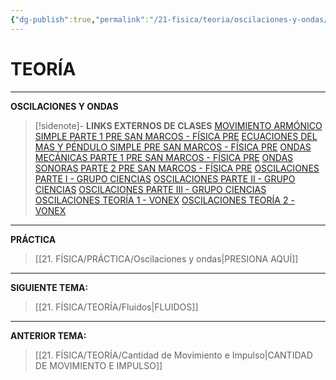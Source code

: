 ```yaml
---
{"dg-publish":true,"permalink":"/21-fisica/teoria/oscilaciones-y-ondas/","dgPassFrontmatter":true}
---
```


# TEORÍA
---
**OSCILACIONES Y ONDAS** 

>[!sidenote]- **LINKS EXTERNOS DE CLASES** 
>[MOVIMIENTO ARMÓNICO SIMPLE PARTE 1 PRE SAN MARCOS - FÍSICA PRE](https://youtu.be/ZMDzQmVDx80?si=BLVnkQ5naPjs6Jtw) 
>[ECUACIONES DEL MAS Y PÉNDULO SIMPLE PRE SAN MARCOS - FÍSICA PRE](https://youtu.be/58R1D8m_F78?si=MGIfyAKfjovKHX3g) 
>[ONDAS MECÁNICAS PARTE 1 PRE SAN MARCOS - FÍSICA PRE](https://youtu.be/LCpcHhzhyas?si=j5aN5l8jRtD7AT2v) 
>[ONDAS SONORAS PARTE 2 PRE SAN MARCOS - FÍSICA PRE](https://youtu.be/-HxNaEj3xwM?si=jmeEQiBb9ZeP10lk) 
>[OSCILACIONES PARTE I - GRUPO CIENCIAS](https://www.youtube.com/watch?v=5IzCjUTUvTo) 
>[OSCILACIONES PARTE II - GRUPO CIENCIAS](https://www.youtube.com/watch?v=_ql0TA0cwb4) 
>[OSCILACIONES PARTE III - GRUPO CIENCIAS](https://www.youtube.com/watch?v=FkstuIdvLsU) 
>[OSCILACIONES TEORÍA 1 - VONEX](https://www.youtube.com/watch?v=gDSvDsSihvk) 
>[OSCILACIONES TEORÍA 2 - VONEX](https://www.youtube.com/watch?v=b5TsrVittBE)







---
**PRÁCTICA**
>[[21. FÍSICA/PRÁCTICA/Oscilaciones y ondas\|PRESIONA AQUÍ]]

---
**SIGUIENTE TEMA:** 
>[[21. FÍSICA/TEORÍA/Fluidos\|FLUIDOS]]

---
**ANTERIOR TEMA:** 
>[[21. FÍSICA/TEORÍA/Cantidad de Movimiento e Impulso\|CANTIDAD DE MOVIMIENTO E IMPULSO]]


